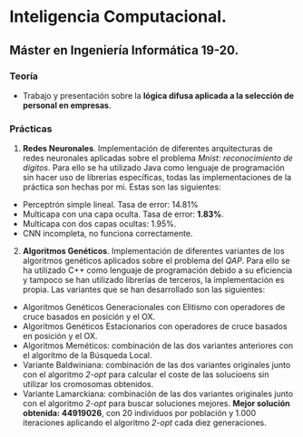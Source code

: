 # Inteligencia Computacional.

## Máster en Ingeniería Informática 19-20.

### Teoría

* Trabajo y presentación sobre la **lógica difusa aplicada a la selección de personal en empresas**.

### Prácticas

1. **Redes Neuronales**. Implementación de diferentes arquitecturas de redes neuronales aplicadas sobre el problema *Mnist: reconocimiento de dígitos*. Para ello se ha utilizado Java como lenguaje de programación sin hacer uso de librerías específicas, todas las implementaciones de la práctica son hechas por mi. Estas son las siguientes:
  - Perceptrón simple lineal. Tasa de error: 14.81%
  - Multicapa con una capa oculta. Tasa de error: **1.83%**.
  - Multicapa con dos capas ocultas: 1.95%.
  - CNN incompleta, no funciona correctamente.

2. **Algoritmos Genéticos**. Implementación de diferentes variantes de los algoritmos genéticos aplicados sobre el problema del *QAP*. Para ello se ha utilizado C++ como lenguaje de programación debido a su eficiencia y tampoco se han utilizado librerías de terceros, la implementación es propia. Las variantes que se han desarrollado son las siguientes:
  - Algoritmos Genéticos Generacionales con Elitismo con operadores de cruce basados en posición y el OX.
  - Algoritmos Genéticos Estacionarios con operadores de cruce basados en posición y el OX.
  - Algoritmos Meméticos: combinación de las dos variantes anteriores con el algoritmo de la Búsqueda Local.
  - Variante Baldwiniana: combinación de las dos variantes originales junto con el algoritmo *2-opt* para calcular el coste de las solucioens sin utilizar los cromosomas obtenidos.
  - Variante Lamarckiana: combinación de las dos variantes originales junto con el algoritmo *2-opt* para buscar soluciones mejores. **Mejor solución obtenida: 44919026**, con 20 individuos por población y 1.000 iteraciones aplicando el algoritmo *2-opt* cada diez generaciones.

